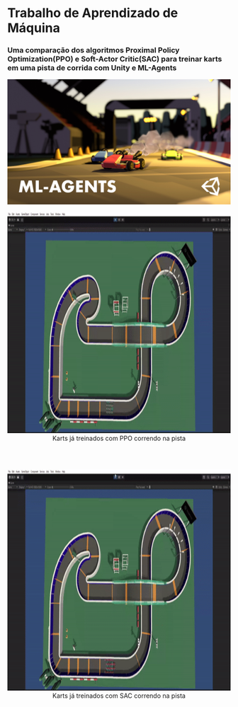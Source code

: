 # Trabalho de Aprendizado de Máquina

### Uma comparação dos algoritmos Proximal Policy Optimization(PPO) e Soft-Actor Critic(SAC) para treinar karts em uma pista de corrida com Unity e ML-Agents

![](./Thumbnail.jpg)



<p align="center"> 
  <img width="660" height="500" src="./gif_ppo_correndo.gif"> 
  <br>
  Karts já treinados com PPO correndo na pista
</p>

<br>
<br>

<p align="center"> 
  <img width="660" height="500" src="./gif_sac_correndo.gif">
  <br>
  Karts já treinados com SAC correndo na pista
</p>

